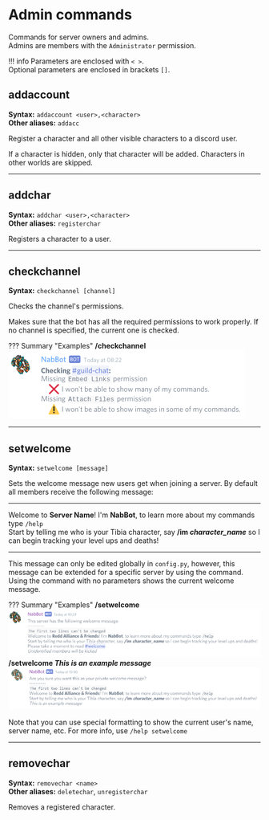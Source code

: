 # Admin commands
Commands for server owners and admins.  
Admins are members with the `Administrator` permission.

!!! info
    Parameters are enclosed with `< >`.   
    Optional parameters are enclosed in brackets `[]`.

## addaccount 
**Syntax:** `addaccount <user>,<character>`  
**Other aliases:** `addacc`

Register a character and all other visible characters to a discord user.

If a character is hidden, only that character will be added. Characters in other worlds are skipped.

----

## addchar
**Syntax:** `addchar <user>,<character>`  
**Other aliases:** `registerchar`

Registers a character to a user.

----

## checkchannel
**Syntax:** `checkchannel [channel]`

Checks the channel's permissions.

Makes sure that the bot has all the required permissions to work properly.
If no channel is specified, the current one is checked.

??? Summary "Examples"
    **/checkchannel**  
    ![image](../assets/images/commands/checkchannel.png)

----

## setwelcome
**Syntax:** `setwelcome [message]`

Sets the welcome message new users get when joining a server. By default all members receive the following message: 
****
Welcome to **Server Name**! I'm **NabBot**, to learn more about my commands type `/help`  
Start by telling me who is your Tibia character, say **/im *character_name*** so I can begin tracking your level ups and deaths!
****

This message can only be edited globally in `config.py`, however, this message can be extended for a specific server by using the command.
Using the command with no parameters shows the current welcome message.

??? Summary "Examples"
    **/setwelcome**   
    ![image](../assets/images/commands/setwelcome_1.png)  
    **/setwelcome *This is an example message***   
    ![image](../assets/images/commands/setwelcome_2.png)


Note that you can use special formatting to show the current user's name, server name, etc.
For more info, use `/help setwelcome`

----

## removechar
**Syntax:** `removechar <name>`  
**Other aliases:** `deletechar`, `unregisterchar`

Removes a registered character.